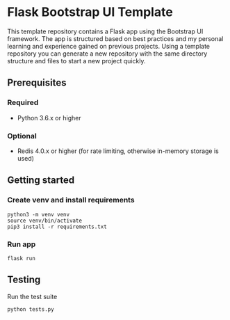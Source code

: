# Flask Bootstrap UI Template

This template repository contains a Flask app using the Bootstrap UI framework. The app is structured based on best practices and my personal learning and experience gained on previous projects. Using a template repository you can generate a new repository with the same directory structure and files to start a new project quickly.

## Prerequisites

### Required

- Python 3.6.x or higher

### Optional

- Redis 4.0.x or higher (for rate limiting, otherwise in-memory storage is used)

## Getting started

### Create venv and install requirements

```shell
python3 -m venv venv
source venv/bin/activate
pip3 install -r requirements.txt
```

### Run app

```shell
flask run
```

## Testing

Run the test suite

```shell
python tests.py
```
